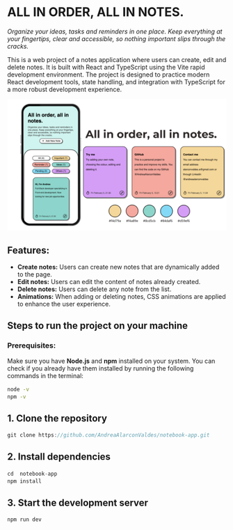 # ALL IN ORDER, ALL IN NOTES.
*Organize your ideas, tasks and reminders in one place. Keep everything at your fingertips, clear and accessible, so nothing important slips through the cracks.*

This is a web project of a notes application where users can create, edit and delete notes. It is built with React and TypeScript using the Vite rapid development environment. The project is designed to practice modern React development tools, state handling, and integration with TypeScript for a more robust development experience.

<img src="/public/readme-img.png" alt="Image"/>

## Features:

- **Create notes:** Users can create new notes that are dynamically added to the page.
- **Edit notes:** Users can edit the content of notes already created.
- **Delete notes:** Users can delete any note from the list.
- **Animations:** When adding or deleting notes, CSS animations are applied to enhance the user experience.

## Steps to run the project on your machine

### Prerequisites:

Make sure you have **Node.js** and **npm** installed on your system. You can check if you already have them installed by running the following commands in the terminal:


```bash
node -v
npm -v
```
## 1. Clone the repository

```js
git clone https://github.com/AndreaAlarconValdes/notebook-app.git
```

## 2. Install dependencies

```js
cd  notebook-app 
npm install
```

## 3. Start the development server

```js
npm run dev
```